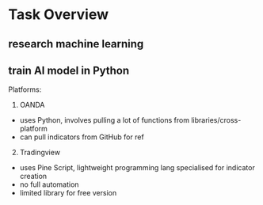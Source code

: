# Task Overview

## research machine learning
## train AI model in Python

Platforms: 

1. OANDA
- uses Python, involves pulling a lot of functions from libraries/cross-platform
- can pull indicators from GitHub for ref

2. Tradingview
- uses Pine Script, lightweight programming lang specialised for indicator creation
- no full automation
- limited library for free version

